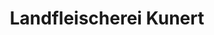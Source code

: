 ---
title: "Landfleischerei Kunert"
url: /rossleben-wiehe/landfleischerei-kunert/
shop: Metzgerei
---